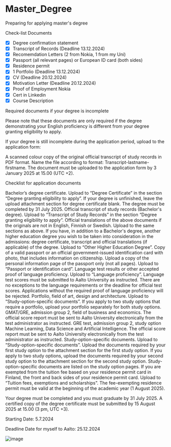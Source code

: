 # Master_Degree
Preparing for applying master's degree

Check-list Documents

- [x] Degree confirmation statement
- [x] Transcript of Records (Deadline 13.12.2024)
- [x] Recomemdation Letters (2 from Nokia, 1 from my Uni)
- [x] Passport (all relevant pages) or European ID card (both sides)
- [x] Residence permit
- [x] 1 Portfolio (Deadline 13.12.2024)
- [x] CV (Deadline 20.12.2024)
- [x] Motivation Letter (Deadline 20.12.2024)
- [x] Proof of Employment Nokia
- [x] Cert in Linkedin
- [x] Course Description

Required documents if your degree is incomplete 

Please note that these documents are only required if the degree demonstrating your English proficiency is different from your degree granting eligibility to apply.

If your degree is still incomplete during the application period, upload to the application form:

A scanned colour copy of the original official transcript of study records in PDF format.
Name the file according to format: Transcript-lastname-firstname.
The document must be uploaded to the application form by 3 January 2025 at 15.00 (UTC +2).


Checklist for application documents

Bachelor’s degree certificate. Upload to “Degree Certificate” in the section “Degree granting eligibility to apply”. If your degree is unfinished, leave the upload attachment section for degree certificate blank. The degree must be completed by 31 July 2025.
Official transcript of study records (Bachelor's degree). Upload to “Transcript of Study Records” in the section “Degree granting eligibility to apply”.
Official translations of the above documents if the originals are not in English, Finnish or Swedish. Upload to the same sections as above.
If you have, in addition to a Bachelor's degree, another higher education degree you wish to be taken into consideration in the admissions: degree certificate, transcript and official translations (if applicable) of the degree. Upload to “Other Higher Education Degree”.
Copy of a valid passport or an official government-issued identification card with photo, that includes information on citizenship. Upload a copy of the personal information page of the passport only (not all pages). Upload to “Passport or identification card”.
Language test results or other accepted proof of language proficiency. Upload to “Language proficiency”. Language test scores must be submitted to Aalto University as instructed. There are no exceptions to the language requirements or the deadline for official test scores. Applications without the required proof of language proficiency will be rejected.
Portfolio, field of art, design and architecture. Upload to “Study-option-specific documents”. If you apply to two study options that require a portfolio, upload your portfolio separately for both study options.
GMAT/GRE, admission group 2, field of business and economics. The official score report must be sent to Aalto University electronically from the test administrator as instructed.
GRE test, admission group 2, study option Machine Learning, Data Science and Artificial Intelligence. The official score report must be sent to Aalto University electronically from the test administrator as instructed.
Study-option-specific documents. Upload to “Study-option-specific documents”. Upload the documents required by your first study option to the attachment section for the first study option. If you apply to two study options, upload the documents required by your second study option to the attachment section for the second study option. Study-option-specific documents are listed on the study option pages.
If you are exempted from the tuition fee based on your residence permit card in Finland, the front and back sides of your residence permit card. Upload to “Tuition fees, exemptions and scholarships”. The fee-exempting residence permit must be valid at the beginning of the academic year (1 August 2025).

Your degree must be completed and you must graduate by 31 July 2025. A certified copy of the degree certificate must be submitted by 15 August 2025 at 15.00 (3 pm, UTC +3).

Starting Date: 5.7.2024

Deadline Date for myself to Aalto: 25.12.2024 

![image](https://github.com/VienThanh12/Master_Degree/assets/67015555/c6a1151b-87b1-42bf-a62d-cae747a513bd)
